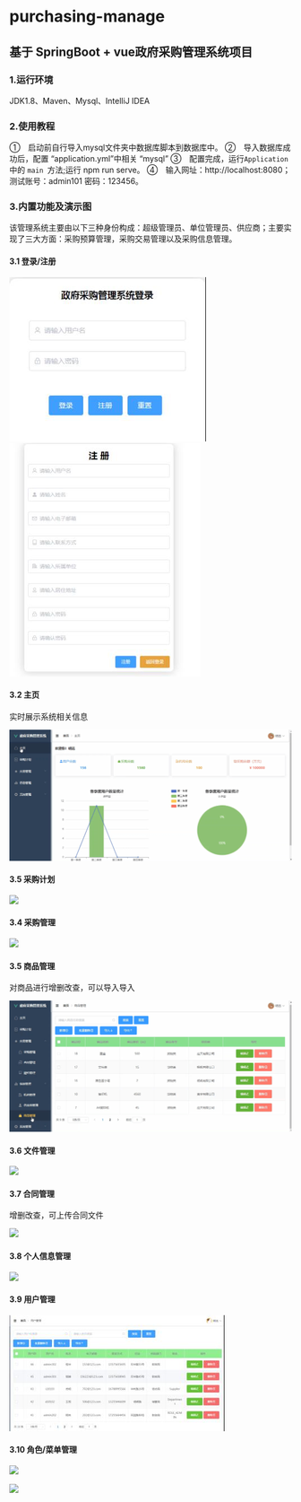 # purchasing-manage
## 基于 SpringBoot + vue政府采购管理系统项目
### 1.运行环境
JDK1.8、Maven、Mysql、IntelliJ IDEA
### 2.使用教程
①　启动前自行导入mysql文件夹中数据库脚本到数据库中。
②　导入数据库成功后，配置 “application.yml”中相关 “mysql”
③　配置完成，运行`Application`中的 `main `方法;运行 npm run serve。
④　输入网址：http://localhost:8080；测试账号：admin101 密码：123456。
### 3.内置功能及演示图
该管理系统主要由以下三种身份构成：超级管理员、单位管理员、供应商；主要实现了三大方面：采购预算管理，采购交易管理以及采购信息管理。
#### 3.1 登录/注册
![](README_files/1.jpg)
![](README_files/2.jpg)
#### 3.2 主页
实时展示系统相关信息

![](README_files/1.gif)
#### 3.5 采购计划
![](README_files/4.gif)
#### 3.4 采购管理
![](README_files/3.gif)
#### 3.5 商品管理
对商品进行增删改查，可以导入导入

![](README_files/5.gif)
#### 3.6 文件管理
![](README_files/2.gif)
#### 3.7 合同管理
增删改查，可上传合同文件

![](README_files/6.gif)
#### 3.8 个人信息管理
![](README_files/7.gif)
#### 3.9 用户管理
![](README_files/3.jpg)
#### 3.10 角色/菜单管理
![](README_files/8.gif)

![](README_files/9.gif)
